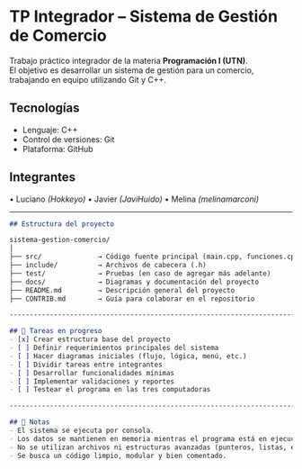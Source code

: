 # TP Integrador – Sistema de Gestión de Comercio

Trabajo práctico integrador de la materia **Programación I (UTN)**.  
El objetivo es desarrollar un sistema de gestión para un comercio, trabajando en equipo utilizando Git y C++.

## Tecnologías
- Lenguaje: C++
- Control de versiones: Git
- Plataforma: GitHub

## Integrantes
• Luciano *(Hokkeyo)*
• Javier *(JaviHuido)*
• Melina *(melinamarconi)*

--------------------------------------------------------------------------------------------------------------------

```markdown
## Estructura del proyecto

sistema-gestion-comercio/
│
├── src/              → Código fuente principal (main.cpp, funciones.cpp)
├── include/          → Archivos de cabecera (.h)
├── test/             → Pruebas (en caso de agregar más adelante)
├── docs/             → Diagramas y documentación del proyecto
├── README.md         → Descripción general del proyecto
├── CONTRIB.md        → Guía para colaborar en el repositorio

--------------------------------------------------------------------------------------------------------------------

## 📌 Tareas en progreso
- [x] Crear estructura base del proyecto
- [ ] Definir requerimientos principales del sistema
- [ ] Hacer diagramas iniciales (flujo, lógica, menú, etc.)
- [ ] Dividir tareas entre integrantes
- [ ] Desarrollar funcionalidades mínimas
- [ ] Implementar validaciones y reportes
- [ ] Testear el programa en las tres computadoras

--------------------------------------------------------------------------------------------------------------------

## 📝 Notas
- El sistema se ejecuta por consola.
- Los datos se mantienen en memoria mientras el programa está en ejecución.
- No se utilizan archivos ni estructuras avanzadas (punteros, listas, etc.).
- Se busca un código limpio, modular y bien comentado.